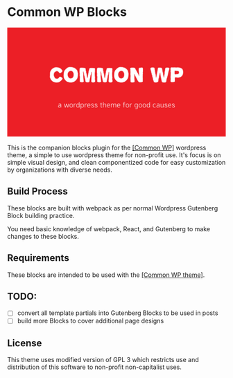 # Common WP Blocks

![](./assets/images/github.jpg)

This is the companion blocks plugin for the [[Common WP]](https://github.com/jcklpe/common-wp) wordpress theme, a simple to use wordpress theme for non-profit use. It's focus is on simple visual design, and clean componentized code for easy customization by organizations with diverse needs.

## Build Process

These blocks are built with webpack as per normal Wordpress Gutenberg Block building practice.

You need basic knowledge of webpack, React, and Gutenberg to make changes to these blocks.

## Requirements

These blocks are intended to be used with the [[Common WP theme]](https://github.com/jcklpe/common-wp).

## TODO:

- [ ] convert all template partials into Gutenberg Blocks to be used in posts
- [ ] build more Blocks to cover additional page designs

## License

This theme uses modified version of GPL 3 which restricts use and distribution of this software to non-profit non-capitalist uses.

